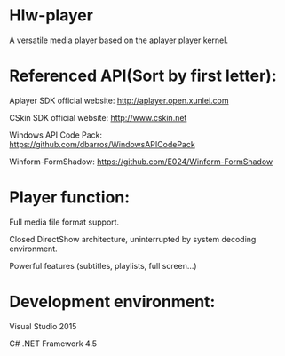 # Hlw-player
A versatile media player based on the aplayer player kernel.


# Referenced API(Sort by first letter):

Aplayer SDK official website: http://aplayer.open.xunlei.com

CSkin SDK official website: http://www.cskin.net

Windows API Code Pack: https://github.com/dbarros/WindowsAPICodePack

Winform-FormShadow: https://github.com/E024/Winform-FormShadow



# Player function:

Full media file format support.

Closed DirectShow architecture, uninterrupted by system decoding environment.

Powerful features (subtitles, playlists, full screen...)



# Development environment:

Visual Studio 2015

C#  .NET Framework 4.5
